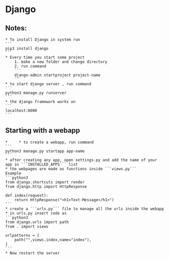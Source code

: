 # Django

## Notes:
    * To install Django in system run
    ```
    pip3 install django
    ```
    * Every time you start some project 
        1. make a new folder and change directory
        2. run command
        ```
        django-admin startproject project-name
        ```
    * to start django server , run command
    ```
    python3 manage.py runserver
    ```
    * the django framework works on 
    ```
    localhost:8000
    ```
    
## Starting with a webapp
    *     * to create a webapp, run command
    ```
    python3 manage.py startapp app-name
    ```
    * after creating any app, open settings.py and add the name of your app in ```INSTALLED_APPS``` list
    * the webpages are made as functions inside ```views.py```
    Example
    ```python3
    from django.shortcuts import render
    from django.http import HttpResponse

    def index(request):
        return HttpResponse("<h1>Text-Message</h1>")
    ```
    * create a ```urls.py``` file to manage all the urls inside the webapp
    * in urls.py insert code as 
    ```python3
    from django.urls import path
    from . import views

    urlpatterns = [
        path("",views.index,name="index"),
    ]
    ```
    * Now restart the server 
    


    
